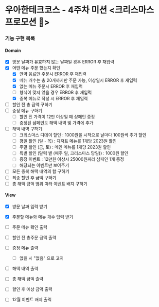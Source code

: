 # 우아한테크코스 - 4주차 미션 <크리스마스 프로모션 🎄>

### 기능 구현 목록

#### Domain

- [x] 방문 날짜가 유효하지 않는 날짜일 경우 ERROR 후 재입력
- [x] 어떤 메뉴 주문 했는지 확인
  - [x] 만약 음료만 주문시 ERROR 후 재입력
  - [x] 메뉴 개수는 총 20개까지만 주문 가능, 이상일시 ERROR 후 재입력
  - [x] 없는 메뉴 주문시 ERROR 후 재입력
  - [ ] 형식이 맞지 않을 경우 ERROR 후 재입력
  - [x] 중복 메뉴로 작성 시 ERROR 후 재입력
- [ ] 할인 전 총 금액 구하기
- [ ] 증정 메뉴 구하기
  - [ ] 할인 전 가격이 12만 이상일 때 샴페인 증정
  - [ ] 증정된 샴페인도 해택 내역 및 가격에 추가
- [ ] 해택 내역 구하기
  - [ ] 크리스마스 디데이 할인 : 1000원을 시작으로 날마다 100원씩 추가 할인
  - [ ] 평일 할인 (일 - 목) : 디저트 메뉴를 1개당 2023원 할인
  - [ ] 주말 할인 (금, 토) : 메인 메뉴를 1개당 2023원 할인
  - [ ] 특별 할인 (달력 별 (매주 일, 크리스마스 당일)) : 1000원 할인
  - [ ] 증정 이벤트 : 12만원 이상시 25000원짜리 샴페인 1개 증정
  - [ ] 해당되는 이벤트만 보여주기
- [ ] 모든 중복 해택 내역의 합 구하기
- [ ] 최종 할인 후 금액 구하기
- [ ] 총 해택 금액 범위 따라 이벤트 배지 구하기

#### View

- [x] 방문 날짜 입력 받기
- [x] 주문할 메뉴와 메뉴 개수 입력 받기

- [ ] 주문 메뉴 확인 출력
- [ ] 할인 전 총주문 금액 출력
- [ ] 증정 메뉴 출력
  - [ ] 없을 시 "없음" 으로 고지
- [ ] 해택 내역 출력
- [ ] 총 해택 금액 출력
- [ ] 할인 후 예상 금액 출력
- [ ] 12월 이벤트 배지 출력
